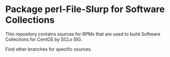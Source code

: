 # Package perl-File-Slurp for Software Collections

This repository contains sources for RPMs that are used
to build Software Collections for CentOS by SCLo SIG.

Find other branches for specific sources.
